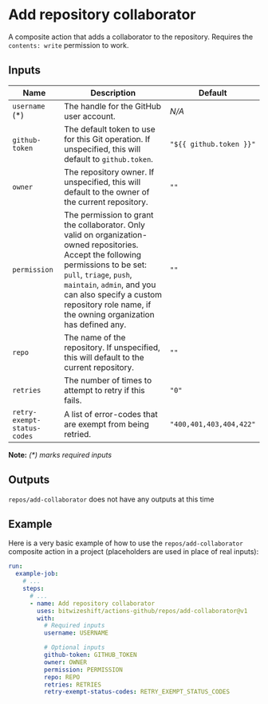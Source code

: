 # Add repository collaborator

<!-- These docs are generated by a tool -->

A composite action that adds a collaborator to the repository.
Requires the `contents: write` permission to work.

## Inputs

| Name | Description | Default |
|------|-------------|---------|
| `username` (*) | The handle for the GitHub user account. | _N/A_ |
| `github-token` | The default token to use for this Git operation. If unspecified, this will default to `github.token`.  | `"${{ github.token }}"` |
| `owner` | The repository owner. If unspecified, this will default to the owner of the current repository.  | `""` |
| `permission` | The permission to grant the collaborator. Only valid on organization-owned repositories. Accept the following permissions to be set: `pull`, `triage`, `push`, `maintain`, `admin`, and you can also specify a custom repository role name, if the owning organization has defined any.  | `""` |
| `repo` | The name of the repository. If unspecified, this will default to the current repository.  | `""` |
| `retries` | The number of times to attempt to retry if this fails.  | `"0"` |
| `retry-exempt-status-codes` | A list of error-codes that are exempt from being retried.  | `"400,401,403,404,422"` |

**Note:** _(*) marks required inputs_

## Outputs

`repos/add-collaborator` does not have any outputs at this time

## Example

Here is a very basic example of how to use the `repos/add-collaborator` composite action
in a project (placeholders are used in place of real inputs):

```yaml
run:
  example-job:
    # ... 
    steps:
      # ... 
      - name: Add repository collaborator
        uses: bitwizeshift/actions-github/repos/add-collaborator@v1
        with:
          # Required inputs
          username: USERNAME

          # Optional inputs
          github-token: GITHUB_TOKEN
          owner: OWNER
          permission: PERMISSION
          repo: REPO
          retries: RETRIES
          retry-exempt-status-codes: RETRY_EXEMPT_STATUS_CODES
```
